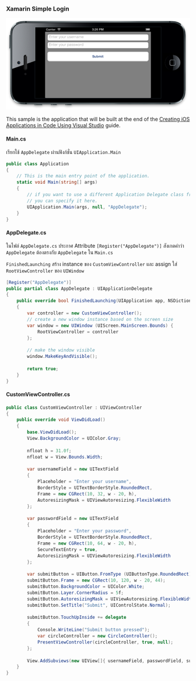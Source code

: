 ### Xamarin Simple Login

![](Screenshots/10_LoginScreenAutoresizing.png)

This sample is the application that will be built at the end of the [Creating iOS Applications in Code Using Visual Studio](http://developer.xamarin.com/guides/ios/application_fundamentals/ios_code_only/) guide.

#### Main.cs

เรียกใช้ `AppDelegate` ผ่านฟังก์ชั่น `UIApplication.Main`

```csharp
public class Application
{
    // This is the main entry point of the application.
    static void Main(string[] args)
    {
        // if you want to use a different Application Delegate class from "AppDelegate"
        // you can specify it here.
        UIApplication.Main(args, null, "AppDelegate");
    }
}
```

#### AppDelegate.cs

ในไฟล์ `AppDelegate.cs` ประกาศ Attribute `[Register("AppDelegate")]` สังเกตคำว่า `AppDelegate` ต้องตรงกับ `AppDelegate` ใน `Main.cs`

`FinishedLaunching` สร้าง instance ของ `CustomViewController` และ assign ใส่ `RootViewController` ของ `UIWindow`

```csharp
[Register("AppDelegate")]
public partial class AppDelegate : UIApplicationDelegate
{
    public override bool FinishedLaunching(UIApplication app, NSDictionary options)
    {
        var controller = new CustomViewController();
        // create a new window instance based on the screen size
        var window = new UIWindow (UIScreen.MainScreen.Bounds) {
            RootViewController = controller
        };

        // make the window visible
        window.MakeKeyAndVisible();

        return true;
    }
}
```

#### CustomViewController.cs

```csharp
public class CustomViewController : UIViewController
{
    public override void ViewDidLoad()
    {
        base.ViewDidLoad();
        View.BackgroundColor = UIColor.Gray;

        nfloat h = 31.0f;
        nfloat w = View.Bounds.Width;

        var usernameField = new UITextField
        {
            Placeholder = "Enter your username",
            BorderStyle = UITextBorderStyle.RoundedRect,
            Frame = new CGRect(10, 32, w - 20, h),
            AutoresizingMask = UIViewAutoresizing.FlexibleWidth
        };

        var passwordField = new UITextField
        {
            Placeholder = "Enter your password",
            BorderStyle = UITextBorderStyle.RoundedRect,
            Frame = new CGRect(10, 64, w - 20, h),
            SecureTextEntry = true,
            AutoresizingMask = UIViewAutoresizing.FlexibleWidth
        };

        var submitButton = UIButton.FromType (UIButtonType.RoundedRect);
        submitButton.Frame = new CGRect(10, 120, w - 20, 44);
        submitButton.BackgroundColor = UIColor.White;
        submitButton.Layer.CornerRadius = 5f;
        submitButton.AutoresizingMask = UIViewAutoresizing.FlexibleWidth;
        submitButton.SetTitle("Submit", UIControlState.Normal);

        submitButton.TouchUpInside += delegate
        {
            Console.WriteLine("Submit button pressed");
            var circleController = new CircleController();
            PresentViewController(circleController, true, null);
        };

        View.AddSubviews(new UIView[]{ usernameField, passwordField, submitButton });
    }
}
```




